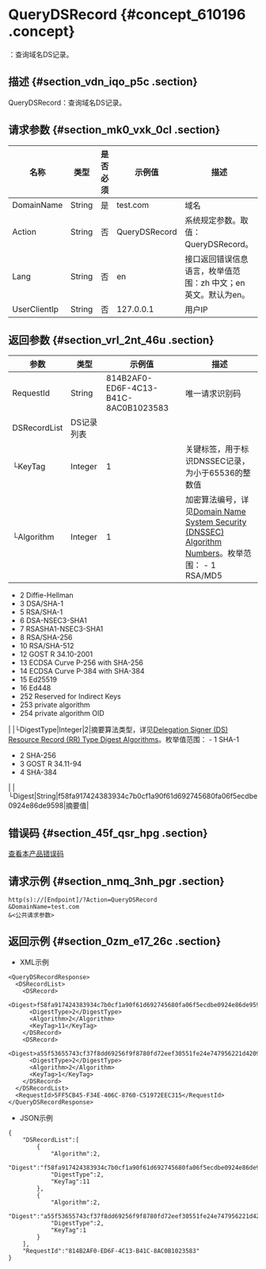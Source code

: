 # QueryDSRecord {#concept_610196 .concept}

：查询域名DS记录。

## 描述 {#section_vdn_iqo_p5c .section}

QueryDSRecord：查询域名DS记录。

## 请求参数 {#section_mk0_vxk_0cl .section}

|名称|类型|是否必须|示例值|描述|
|--|--|----|---|--|
|DomainName|String|是|test.com|域名|
|Action|String|否|QueryDSRecord|系统规定参数。取值：QueryDSRecord。|
|Lang|String|否|en|接口返回错误信息语言，枚举值范围：zh 中文；en 英文。默认为en。|
|UserClientIp|String|否|127.0.0.1|用户IP|

## 返回参数 {#section_vrl_2nt_46u .section}

|参数|类型|示例值|描述|
|--|--|---|--|
|RequestId|String|814B2AF0-ED6F-4C13-B41C-8AC0B1023583|唯一请求识别码|
|DSRecordList|DS记录列表|
|└KeyTag|Integer|1|关键标签，用于标识DNSSEC记录，为小于65536的整数值|
|└Algorithm|Integer|1|加密算法编号，详见[Domain Name System Security \(DNSSEC\) Algorithm Numbers](https://www.iana.org/assignments/dns-sec-alg-numbers/dns-sec-alg-numbers.xhtml)。枚举范围： -   1 RSA/MD5
-   2 Diffie-Hellman
-   3 DSA/SHA-1
-   5 RSA/SHA-1
-   6 DSA-NSEC3-SHA1
-   7 RSASHA1-NSEC3-SHA1
-   8 RSA/SHA-256
-   10 RSA/SHA-512
-   12 GOST R 34.10-2001
-   13 ECDSA Curve P-256 with SHA-256
-   14 ECDSA Curve P-384 with SHA-384
-   15 Ed25519
-   16 Ed448
-   252 Reserved for Indirect Keys
-   253 private algorithm
-   254 private algorithm OID

 |
|└DigestType|Integer|2|摘要算法类型，详见[Delegation Signer \(DS\) Resource Record \(RR\) Type Digest Algorithms](https://www.iana.org/assignments/ds-rr-types/ds-rr-types.xhtml)。枚举值范围： -   1 SHA-1
-   2 SHA-256
-   3 GOST R 34.11-94
-   4 SHA-384

 |
|└Digest|String|f58fa917424383934c7b0cf1a90f61d692745680fa06f5ecdbe0924e86de9598|摘要值|

## 错误码 {#section_45f_qsr_hpg .section}

[查看本产品错误码](https://error-center.alibabacloud.com/status/product/Domain)

## 请求示例 {#section_nmq_3nh_pgr .section}

``` {#codeblock_r97_1o2_n3m}
http(s)://[Endpoint]/?Action=QueryDSRecord
&DomainName=test.com
&<公共请求参数>
```

## 返回示例 {#section_0zm_e17_26c .section}

-   XML示例

``` {#codeblock_xd5_287_wip}
<QueryDSRecordResponse>
  <DSRecordList>
    <DSRecord>
      <Digest>f58fa917424383934c7b0cf1a90f61d692745680fa06f5ecdbe0924e86de9598</Digest>
      <DigestType>2</DigestType>
      <Algorithm>2</Algorithm>
      <KeyTag>11</KeyTag>
    </DSRecord>
    <DSRecord>
      <Digest>a55f53655743cf37f8dd69256f9f8780fd72eef30551fe24e747956221d42095</Digest>
      <DigestType>2</DigestType>
      <Algorithm>2</Algorithm>
      <KeyTag>1</KeyTag>
    </DSRecord>
  </DSRecordList>
  <RequestId>5FF5CB45-F34E-406C-8760-C51972EEC315</RequestId>
</QueryDSRecordResponse>
```

-   JSON示例

``` {#codeblock_6d8_4xc_lp1}
{
    "DSRecordList":[
        {
            "Algorithm":2,
            "Digest":"f58fa917424383934c7b0cf1a90f61d692745680fa06f5ecdbe0924e86de9598",
            "DigestType":2,
            "KeyTag":11
        },
        {
            "Algorithm":2,
            "Digest":"a55f53655743cf37f8dd69256f9f8780fd72eef30551fe24e747956221d42095",
            "DigestType":2,
            "KeyTag":1
        }
    ],
    "RequestId":"814B2AF0-ED6F-4C13-B41C-8AC0B1023583"
}
```


